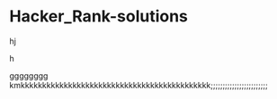  # Hacker_Rank-solutions
hj

h

gggggggg
kmkkkkkkkkkkkkkkkkkkkkkkkkkkkkkkkkkkkkkkkkkkkk;;;;;;;;;;;;;;;;;;;;;;;;
